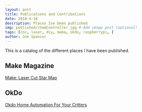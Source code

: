 ```yaml
---
layout: post
title: Publications and Contributions
date: 2018-4-16
description: Places Ive been published
img: published/chamController.jpg # Add image post (optional)
tags: [cnc, laser, diy, make, okdo, raspberrypi, ]
author: Joe Spanier
---
```


This is a catalog of the different places I have been published.


Make Magazine
-----
[Make: Laser Cut Star Map](https://makezine.com/projects/laser-cut-model-sky-special-night-life/ "Star Map")


OkDo
-----
[Okdo Home Automation For Your Critters](https://www.okdo.com/project/home-automation-for-your-critters/ "TerrariumPi")

